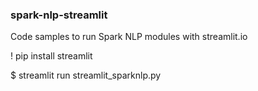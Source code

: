 ### spark-nlp-streamlit

Code samples to run Spark NLP modules with streamlit.io

! pip install streamlit

$ streamlit run streamlit_sparknlp.py
